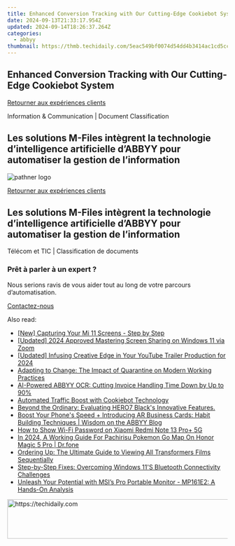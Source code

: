 ```yaml
---
title: Enhanced Conversion Tracking with Our Cutting-Edge Cookiebot System
date: 2024-09-13T21:33:17.954Z
updated: 2024-09-14T18:26:37.264Z
categories:
  - abbyy
thumbnail: https://thmb.techidaily.com/5eac549bf0074d54dd4b3414ac1cd5ccda2e57524c605d3807bb2415d6b1435a.jpg
---
```


## Enhanced Conversion Tracking with Our Cutting-Edge Cookiebot System

[Retourner aux expériences clients](https://tools.techidaily.com/abbyy/products/)

Information & Communication | Document Classification

## Les solutions M-Files intègrent la technologie d’intelligence artificielle d’ABBYY pour automatiser la gestion de l’information

![pathner logo](https://content.abbyy.com/-/media/project/abbyy/abbyy/logos-white/fr/66417.png?h=40&iar=0&w=120)

[Retourner aux expériences clients](https://tools.techidaily.com/abbyy/products/)

## Les solutions M-Files intègrent la technologie d’intelligence artificielle d’ABBYY pour automatiser la gestion de l’information

Télécom et TIC | Classification de documents 

### Prêt à parler à un expert ?

Nous serions ravis de vous aider tout au long de votre parcours d’automatisation.

[Contactez-nous](https://tools.techidaily.com/abbyy/products/)

<ins class="adsbygoogle"
     style="display:block"
     data-ad-format="autorelaxed"
     data-ad-client="ca-pub-7571918770474297"
     data-ad-slot="1223367746"></ins>

<ins class="adsbygoogle"
     style="display:block"
     data-ad-client="ca-pub-7571918770474297"
     data-ad-slot="8358498916"
     data-ad-format="auto"
     data-full-width-responsive="true"></ins>

<span class="atpl-alsoreadstyle">Also read:</span>
<div><ul>
<li><a href="https://digital-screen-recording.techidaily.com/new-capturing-your-mi-11-screens-step-by-step/"><u>[New] Capturing Your Mi 11 Screens - Step by Step</u></a></li>
<li><a href="https://fox-links.techidaily.com/updated-2024-approved-mastering-screen-sharing-on-windows-11-via-zoom/"><u>[Updated] 2024 Approved Mastering Screen Sharing on Windows 11 via Zoom</u></a></li>
<li><a href="https://youtube-tips.techidaily.com/ed-infusing-creative-edge-in-your-youtube-trailer-production-for-2024/"><u>[Updated] Infusing Creative Edge in Your YouTube Trailer Production for 2024</u></a></li>
<li><a href="https://solve-marvelous.techidaily.com/adapting-to-change-the-impact-of-quarantine-on-modern-working-practices/"><u>Adapting to Change: The Impact of Quarantine on Modern Working Practices</u></a></li>
<li><a href="https://solve-marvelous.techidaily.com/ai-powered-abbyy-ocr-cutting-invoice-handling-time-down-by-up-to-90/"><u>AI-Powered ABBYY OCR: Cutting Invoice Handling Time Down by Up to 90%</u></a></li>
<li><a href="https://solve-marvelous.techidaily.com/automated-traffic-boost-with-cookiebot-technology/"><u>Automated Traffic Boost with Cookiebot Technology</u></a></li>
<li><a href="https://buynow-reviews.techidaily.com/beyond-the-ordinary-evaluating-hero7-blacks-innovative-features/"><u>Beyond the Ordinary: Evaluating HERO7 Black's Innovative Features.</u></a></li>
<li><a href="https://solve-marvelous.techidaily.com/boost-your-phones-speed-plus-introducing-ar-business-cards-habit-building-techniques-wisdom-on-the-abbyy-blog/"><u>Boost Your Phone's Speed + Introducing AR Business Cards: Habit Building Techniques | Wisdom on the ABBYY Blog</u></a></li>
<li><a href="https://unlock-android.techidaily.com/how-to-show-wi-fi-password-on-xiaomi-redmi-note-13-proplus-5g-by-drfone-android/"><u>How to Show Wi-Fi Password on Xiaomi Redmi Note 13 Pro+ 5G</u></a></li>
<li><a href="https://pokemon-go-android.techidaily.com/in-2024-a-working-guide-for-pachirisu-pokemon-go-map-on-honor-magic-5-pro-drfone-by-drfone-virtual-android/"><u>In 2024, A Working Guide For Pachirisu Pokemon Go Map On Honor Magic 5 Pro | Dr.fone</u></a></li>
<li><a href="https://techtrends.techidaily.com/ordering-up-the-ultimate-guide-to-viewing-all-transformers-films-sequentially/"><u>Ordering Up: The Ultimate Guide to Viewing All Transformers Films Sequentially</u></a></li>
<li><a href="https://win-howtos.techidaily.com/step-by-step-fixes-overcoming-windows-11s-bluetooth-connectivity-challenges/"><u>Step-by-Step Fixes: Overcoming Windows 11'S Bluetooth Connectivity Challenges</u></a></li>
<li><a href="https://buynow-help.techidaily.com/unleash-your-potential-with-msis-pro-portable-monitor-mp161e2-a-hands-on-analysis/"><u>Unleash Your Potential with MSI’s Pro Portable Monitor - MP161E2: A Hands-On Analysis</u></a></li>
</ul></div>

<!-- affiliate ads begin -->
<a href="https://ephamedtechinc.pxf.io/c/5597632/2137221/26400" target="_top" id="2137221">
  <img src="//a.impactradius-go.com/display-ad/26400-2137221" border="0" alt="https://techidaily.com" width="728" height="90"/>
</a>
<img height="0" width="0" src="https://ephamedtechinc.pxf.io/i/5597632/2137221/26400" style="position:absolute;visibility:hidden;" border="0" />
<!-- affiliate ads end -->

